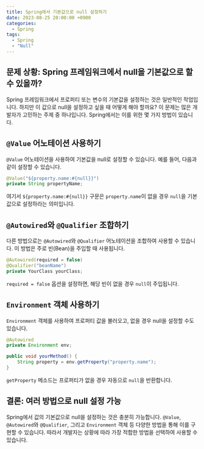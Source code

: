 ```yaml
---
title: Spring에서 기본값으로 null 설정하기
date: 2023-08-25 20:00:00 +0900
categories:
  - Spring
tags:
  - Spring
  - "Null"
---
```

## 문제 상황: Spring 프레임워크에서 null을 기본값으로 할 수 있을까?

Spring 프레임워크에서 프로퍼티 또는 변수의 기본값을 설정하는 것은 일반적인 작업입니다. 하지만 이 값으로 null을 설정하고 싶을 때 어떻게 해야 할까요? 이 문제는 많은 개발자가 고민하는 주제 중 하나입니다. Spring에서는 이를 위한 몇 가지 방법이 있습니다.

## `@Value` 어노테이션 사용하기

`@Value` 어노테이션을 사용하여 기본값을 null로 설정할 수 있습니다. 예를 들어, 다음과 같이 설정할 수 있습니다.

```java
@Value("${property.name:#{null}}")
private String propertyName;
```

여기서 `${property.name:#{null}}` 구문은 `property.name`이 없을 경우 `null`을 기본값으로 설정하라는 의미입니다.

## `@Autowired`와 `@Qualifier` 조합하기

다른 방법으로는 `@Autowired`와 `@Qualifier` 어노테이션을 조합하여 사용할 수 있습니다. 이 방법은 주로 빈(Bean)을 주입할 때 사용됩니다.

```java
@Autowired(required = false)
@Qualifier("beanName")
private YourClass yourClass;
```

`required = false` 옵션을 설정하면, 해당 빈이 없을 경우 `null`이 주입됩니다.

## `Environment` 객체 사용하기

`Environment` 객체를 사용하여 프로퍼티 값을 불러오고, 없을 경우 null을 설정할 수도 있습니다.

```java
@Autowired
private Environment env;

public void yourMethod() {
    String property = env.getProperty("property.name");
}
```

`getProperty` 메소드는 프로퍼티가 없을 경우 자동으로 `null`을 반환합니다.

## 결론: 여러 방법으로 null 설정 가능

Spring에서 값의 기본값으로 null을 설정하는 것은 충분히 가능합니다. `@Value`, `@Autowired`와 `@Qualifier`, 그리고 `Environment` 객체 등 다양한 방법을 통해 이를 구현할 수 있습니다. 따라서 개발자는 상황에 따라 가장 적합한 방법을 선택하여 사용할 수 있습니다.